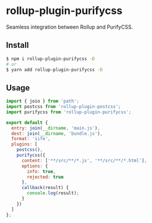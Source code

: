 # rollup-plugin-purifycss

Seamless integration between Rollup and PurifyCSS.

## Install

```bash
$ npm i rollup-plugin-purifycss -D
# or
$ yarn add rollup-plugin-purifycss -D
```

## Usage

```js
import { join } from 'path';
import postcss from 'rollup-plugin-postcss';
import purifycss from 'rollup-plugin-purifycss';

export default {
  entry: join(__dirname, 'main.js'),
  dest: join(__dirname, 'bundle.js'),
  format: 'iife',
  plugins: [
    postcss(),
    purifycss({
      content: ['**/src/**/*.js', '**/src/**/*.html'],
      options: {
        info: true,
        rejected: true
      },
      callback(result) {
        console.log(result);
      }
    })
  ]
};
```
